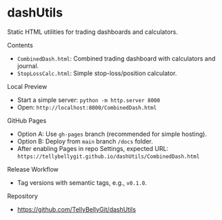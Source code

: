 # dashUtils

Static HTML utilities for trading dashboards and calculators.

Contents
- `CombinedDash.html`: Combined trading dashboard with calculators and journal.
- `StopLossCalc.html`: Simple stop-loss/position calculator.

Local Preview
- Start a simple server: `python -m http.server 8000`
- Open: `http://localhost:8000/CombinedDash.html`

GitHub Pages
- Option A: Use `gh-pages` branch (recommended for simple hosting).
- Option B: Deploy from `main` branch `/docs` folder.
- After enabling Pages in repo Settings, expected URL:
  `https://tellybellygit.github.io/dashUtils/CombinedDash.html`

Release Workflow
- Tag versions with semantic tags, e.g., `v0.1.0`.

Repository
- https://github.com/TellyBellyGit/dashUtils
